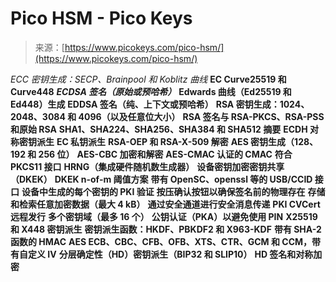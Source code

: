 <!--yml

category: 未分类

date: 2024-05-29 12:49:35

-->

# Pico HSM - Pico Keys

> 来源：[https://www.picokeys.com/pico-hsm/](https://www.picokeys.com/pico-hsm/)

*ECC 密钥生成：SECP、Brainpool 和 Koblitz 曲线*  **EC Curve25519 和 Curve448**  ***ECDSA 签名（原始或预哈希）***  ****Edwards 曲线（Ed25519 和 Ed448）生成****  ****EDDSA 签名（纯、上下文或预哈希）****  ****RSA 密钥生成：1024、2048、3084 和 4096（以及任意位大小）****  ****RSA 签名与 RSA-PKCS、RSA-PSS 和原始 RSA****  ****SHA1、SHA224、SHA256、SHA384 和 SHA512 摘要****  ****ECDH 对称密钥派生****  ****EC 私钥派生****  ****RSA-OEP 和 RSA-X-509 解密****  ****AES 密钥生成（128、192 和 256 位）****  ****AES-CBC 加密和解密****  ****AES-CMAC 认证的 CMAC****  ****符合 PKCS11 接口****  ****HRNG（集成硬件随机数生成器）****  ****设备密钥加密密钥共享（DKEK）****  ****DKEK n-of-m 阈值方案****  ****带有 OpenSC、openssl 等的 USB/CCID 接口****  ****设备中生成的每个密钥的 PKI 验证****  ****按压确认按钮以确保签名前的物理存在****  ****存储和检索任意加密数据（最大 4 kB）****  ****通过安全通道进行安全消息传递****  ****PKI CVCert 远程发行****  ****多个密钥域（最多 16 个）****  ****公钥认证（PKA）以避免使用 PIN****  ****X25519 和 X448 密钥派生****  ****密钥派生函数：HKDF、PBKDF2 和 X963-KDF****  ****带有 SHA-2 函数的 HMAC****  ****AES ECB、CBC、CFB、OFB、XTS、CTR、GCM 和 CCM，带有自定义 IV****  ****分层确定性（HD）密钥派生（BIP32 和 SLIP10）****  ****HD 签名和对称加密****
